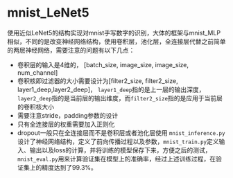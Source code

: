 # mnist_LeNet5
使用近似LeNet5的结构实现对mnist手写数字的识别，大体的框架与mnist_MLP相似，不同的是改变神经网络结构，使用卷积层，池化层，全连接层代替之前简单的两层神经网络，需要注意的问题有以下几点：
- 卷积层的输入是4维的， [batch_size, image_size, image_size, num_channel]
- 卷积核即过滤器的大小需要设计为[filter2_size, filter2_size, layer1_deep,layer2_deep]， `layer1_deep`指的是上一层的输出深度，`layer2_deep`指的是当前层的输出维度，而`filter2_size`指的是应用于当前层的卷积核大小
- 需要注意stride，padding参数的设计
- 只有全连接层的权重需要加入正则化
- dropout一般只在全连接层而不是卷积层或者池化层使用
`mnist_inference.py`设计了神经网络结构，定义了前向传播过程以及参数，`mnist_train.py`定义输入、输出以及loss的计算，并将训练的模型保存下来，方便之后的测试，`mnist_eval.py`用来计算验证集在模型上的准确率，经过上述训练过程，在验证集上的精度达到了99.3%。
